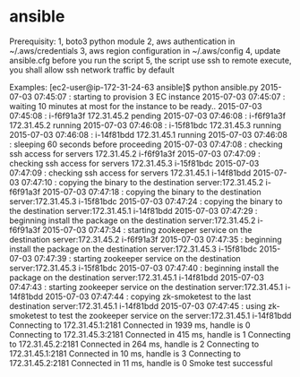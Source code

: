 # ansible

Prerequisity:
1, boto3 python module
2, aws authentication in ~/.aws/credentials
3, aws region configuration in ~/.aws/config
4, update ansible.cfg before you run the script
5, the script use ssh to remote execute, you shall allow ssh network traffic by default

Examples:
[ec2-user@ip-172-31-24-63 ansible]$ python ansible.py
2015-07-03 07:45:07 : starting to provision 3 EC instance
2015-07-03 07:45:07 : waiting 10 minutes at most for the instance to be ready..
2015-07-03 07:45:08 : i-f6f91a3f 172.31.45.2 pending
2015-07-03 07:46:08 : i-f6f91a3f 172.31.45.2 running
2015-07-03 07:46:08 : i-15f81bdc 172.31.45.3 running
2015-07-03 07:46:08 : i-14f81bdd 172.31.45.1 running
2015-07-03 07:46:08 : sleeping 60 seconds before proceeding
2015-07-03 07:47:08 : checking ssh access for servers 172.31.45.2 i-f6f91a3f
2015-07-03 07:47:09 : checking ssh access for servers 172.31.45.3 i-15f81bdc
2015-07-03 07:47:09 : checking ssh access for servers 172.31.45.1 i-14f81bdd
2015-07-03 07:47:10 : copying the binary to the destination server:172.31.45.2 i-f6f91a3f
2015-07-03 07:47:18 : copying the binary to the destination server:172.31.45.3 i-15f81bdc
2015-07-03 07:47:24 : copying the binary to the destination server:172.31.45.1 i-14f81bdd
2015-07-03 07:47:29 : beginning install the package on the destination server:172.31.45.2 i-f6f91a3f
2015-07-03 07:47:34 : starting zookeeper service on the destination server:172.31.45.2 i-f6f91a3f
2015-07-03 07:47:35 : beginning install the package on the destination server:172.31.45.3 i-15f81bdc
2015-07-03 07:47:39 : starting zookeeper service on the destination server:172.31.45.3 i-15f81bdc
2015-07-03 07:47:40 : beginning install the package on the destination server:172.31.45.1 i-14f81bdd
2015-07-03 07:47:43 : starting zookeeper service on the destination server:172.31.45.1 i-14f81bdd
2015-07-03 07:47:44 : copying zk-smoketest to the last destination server:172.31.45.1 i-14f81bdd
2015-07-03 07:47:45 : using zk-smoketest to test the zookeeper service on the server:172.31.45.1 i-14f81bdd
Connecting to 172.31.45.1:2181
Connected in 1939 ms, handle is 0
Connecting to 172.31.45.3:2181
Connected in 415 ms, handle is 1
Connecting to 172.31.45.2:2181
Connected in 264 ms, handle is 2
Connecting to 172.31.45.1:2181
Connected in 10 ms, handle is 3
Connecting to 172.31.45.2:2181
Connected in 11 ms, handle is 0
Smoke test successful

